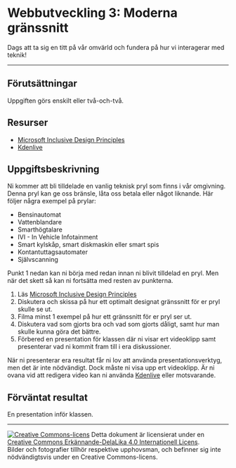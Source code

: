 # Webbutveckling 3: Moderna gränssnitt

Dags att ta sig en titt på vår omvärld och fundera på hur vi interagerar med teknik! 

---

## Förutsättningar

Uppgiften görs enskilt eller två-och-två.    

## Resurser

*   [Microsoft Inclusive Design Principles](https://inclusive.microsoft.design/) 
*   [Kdenlive](https://kdenlive.org/)   

## Uppgiftsbeskrivning

Ni kommer att bli tilldelade en vanlig teknisk pryl som finns i vår omgivning. Denna pryl kan ge oss bränsle, låta oss betala eller något liknande. Här följer några exempel på prylar:     

* Bensinautomat   
* Vattenblandare   
* Smarthögtalare    
* IVI - In Vehicle Infotainment    
* Smart kylskåp, smart diskmaskin eller smart spis    
* Kontantuttagsautomater     
* Självscanning    

Punkt 1 nedan kan ni börja med redan innan ni blivit tilldelad en pryl. Men när det skett så kan ni fortsätta med resten av punkterna.        

1) Läs [Microsoft Inclusive Design Principles](https://inclusive.microsoft.design/)   
3) Diskutera och skissa på hur ett optimalt designat gränssnitt för er pryl skulle se ut.   
4) Filma minst 1 exempel på hur ett gränssnitt för er pryl ser ut.   
5) Diskutera vad som gjorts bra och vad som gjorts dåligt, samt hur man skulle kunna göra det bättre.    
6) Förbered en presentation för klassen där ni visar ert videoklipp samt presenterar vad ni kommit fram till i era diskussioner.    

När ni presenterar era resultat får ni lov att använda presentationsverktyg, men det är inte nödvändigt. Dock måste ni visa upp ert videoklipp. Är ni ovana vid att redigera video kan ni använda [Kdenlive](https://kdenlive.org/) eller motsvarande.    

## Förväntat resultat

En presentation inför klassen.    

---     

[![Creative Commons-licens](https://i.creativecommons.org/l/by-sa/4.0/80x15.png)](http://creativecommons.org/licenses/by-sa/4.0/) Detta dokument är licensierat under en [Creative Commons Erkännande-DelaLika 4.0 Internationell Licens](http://creativecommons.org/licenses/by-sa/4.0/).    
Bilder och fotografier tillhör respektive upphovsman, och befinner sig inte nödvändigtsvis under en Creative Commons-licens.    
